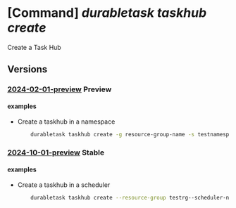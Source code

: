 # [Command] _durabletask taskhub create_

Create a Task Hub

## Versions

### [2024-02-01-preview](/Resources/mgmt-plane/L3N1YnNjcmlwdGlvbnMve30vcmVzb3VyY2Vncm91cHMve30vcHJvdmlkZXJzL21pY3Jvc29mdC5kdXJhYmxldGFzay9uYW1lc3BhY2VzL3t9L3Rhc2todWJzL3t9/2024-02-01-preview.xml) **Preview**

<!-- mgmt-plane /subscriptions/{}/resourcegroups/{}/providers/microsoft.durabletask/namespaces/{}/taskhubs/{} 2024-02-01-preview -->

#### examples

- Create a taskhub in a namespace
    ```bash
        durabletask taskhub create -g resource-group-name -s testnamespace -n taskhub-name
    ```

### [2024-10-01-preview](/Resources/mgmt-plane/L3N1YnNjcmlwdGlvbnMve30vcmVzb3VyY2Vncm91cHMve30vcHJvdmlkZXJzL21pY3Jvc29mdC5kdXJhYmxldGFzay9zY2hlZHVsZXJzL3t9L3Rhc2todWJzL3t9/2024-10-01-preview.xml) **Stable**

<!-- mgmt-plane /subscriptions/{}/resourcegroups/{}/providers/microsoft.durabletask/schedulers/{}/taskhubs/{} 2024-10-01-preview -->

#### examples

- Create a taskhub in a scheduler
    ```bash
        durabletask taskhub create --resource-group testrg--scheduler-name testscheduler --task-hub-name testtaskhub
    ```
